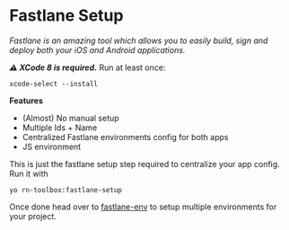 # Fastlane Setup

*Fastlane is an amazing tool which allows you to easily build, sign and deploy both your iOS and Android applications.*

***:warning: XCode 8 is required.***
Run at least once:
```
xcode-select --install
```

**Features**
- (Almost) No manual setup
- Multiple Ids + Name
- Centralized Fastlane environments config for both apps
- JS environment

This is just the fastlane setup step required to centralize your app config. Run it with
```
yo rn-toolbox:fastlane-setup
```

Once done head over to [fastlane-env](../fastlane-env/README.md) to setup multiple environments for your project.
